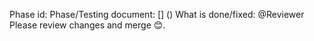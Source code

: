 Phase id: 
Phase/Testing document: [] (<link will be here>)
What is done/fixed: 
@Reviewer Please review changes and merge :blush:.
